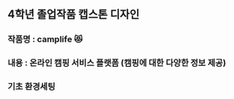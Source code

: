 ## 4학년 졸업작품 캡스톤 디자인 

  

### 작품명 : camplife 😻

### 내용 : 온라인 캠핑 서비스 플랫폼 (캠핑에 대한 다양한 정보 제공)


### 기초 환경세팅 
